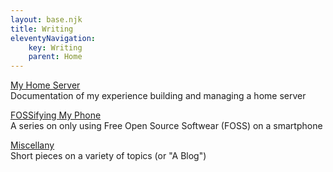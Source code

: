 ```yaml
---
layout: base.njk
title: Writing
eleventyNavigation:
    key: Writing
    parent: Home
---
```


<div class="section-landing">
<span class="section-heading"><a href="/writing/my-home-server/">My Home Server</a></span><br>
Documentation of my experience building and managing a home server

<span class="section-heading"><a href="/writing/fossifying/">FOSSifying My Phone</a></span><br>
A series on only using Free Open Source Softwear (FOSS) on a smartphone

<span class="section-heading"><a href="/writing/misc/">Miscellany</a></span><br>
Short pieces on a variety of topics (or "A Blog")
</div>